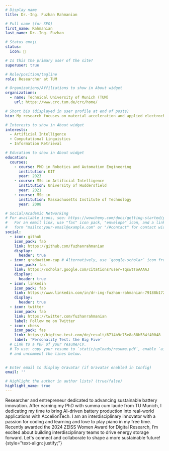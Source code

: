 ```yaml
---
# Display name
title: Dr.-Ing. Fuzhan Rahmanian

# Full name (for SEO)
first_name: Rahmanian
last_name: Dr.-Ing. Fuzhan

# Status emoji
status:
  icon: 📖

# Is this the primary user of the site?
superuser: true

# Role/position/tagline
role: Researcher at TUM

# Organizations/Affiliations to show in About widget
organizations:
  - name: Technical University of Munich (TUM)
    url: https://www.crc.tum.de/crc/home/

# Short bio (displayed in user profile at end of posts)
bio: My research focuses on material acceleration and applied electrochemistry through sequential and machine learning algorithms. Different stages of my thesis compromise of hardware interfacing with python and visualization, using robots to perform AI accelerated experiments i.e. through active learning, benchmarking against linear models, and extracting the fundamental knowledge in reduced time over classical high-throughput experimentation for optimization of electrolyte formulations of post-Li ion battery systems.

# Interests to show in About widget
interests:
  - Artificial Intelligence
  - Computational Linguistics
  - Information Retrieval

# Education to show in About widget
education:
  courses:
    - course: PhD in Robotics and Automation Engineering
      institution: KIT
      year: 2023
    - course: MSc in Artificial Intelligence
      institution: University of Huddersfield
      year: 2021
    - course: MSc in 
      institution: Massachusetts Institute of Technology
      year: 2008

# Social/Academic Networking
# For available icons, see: https://wowchemy.com/docs/getting-started/page-builder/#icons
#   For an email link, use "fas" icon pack, "envelope" icon, and a link in the
#   form "mailto:your-email@example.com" or "/#contact" for contact widget.
social:
  - icon: github
    icon_pack: fab
    link: https://github.com/fuzhanrahmanian
    display:
      header: true
  - icon: graduation-cap # Alternatively, use `google-scholar` icon from `ai` icon pack
    icon_pack: fas
    link: https://scholar.google.com/citations?user=TqswtToAAAAJ
    display:
      header: true
  - icon: linkedin
    icon_pack: fab
    link: https://www.linkedin.com/in/dr-ing-fuzhan-rahmanian-79188b172/
    display:
      header: true
  - icon: twitter
    icon_pack: fab
    link: https://twitter.com/fuzhanrahmanian
    label: Follow me on Twitter
  - icon: chess
    icon_pack: fas
    link: https://bigfive-test.com/de/result/6714b9c75e8a38b534f40048
    label: 'Personality Test: the Big Five'
  # Link to a PDF of your resume/CV.
  # To use: copy your resume to `static/uploads/resume.pdf`, enable `ai` icons in `params.yaml`,
  # and uncomment the lines below.
  

# Enter email to display Gravatar (if Gravatar enabled in Config)
email: ''

# Highlight the author in author lists? (true/false)
highlight_name: true
---
```

Researcher and entrepreneur dedicated to advancing sustainable battery innovation. After earning my PhD with summa cum laude from TU Munich, I dedicating my time to bring AI-driven battery production into real-world applications with AccelionTech. I am an interdisciplinary innovator with a passion for coding and learning and love to play piano in my free time. Recently awarded the 2024 ZEISS Women Award for Digital Research, I’m excited about building interdisciplinary teams to drive energy storage forward. Let's connect and collaborate to shape a more sustainable future!
{style="text-align: justify;"}

